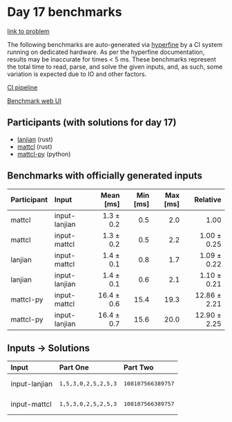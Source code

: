 # Day 17 benchmarks

[link to problem](https://adventofcode.com/2024/day/17)

The following benchmarks are auto-generated via
[hyperfine](https://github.com/sharkdp/hyperfine) by a CI system running on
dedicated hardware. As per the hyperfine documentation, results may be
inaccurate for times < 5 ms. These benchmarks represent the total time to read,
parse, and solve the given inputs, and, as such, some variation is expected due
to IO and other factors.

[CI pipeline](http://ci.papercode.net:8080/teams/main/pipelines/aoc2024)

[Benchmark web UI](https://aoc.ancalagon.black)


## Participants (with solutions for day 17)

- [lanjian](https://github.com/lanjian/aoc-2024) (rust)
- [mattcl](https://github.com/mattcl/aoc2024) (rust)
- [mattcl-py](https://github.com/mattcl/aoc2024-py) (python)


## Benchmarks with officially generated inputs

| Participant | Input | Mean [ms] | Min [ms] | Max [ms] | Relative |
|:---|:---|---:|---:|---:|---:|
| mattcl | input-lanjian | 1.3 ± 0.2 | 0.5 | 2.0 | 1.00 |
| mattcl | input-mattcl | 1.3 ± 0.2 | 0.5 | 2.2 | 1.00 ± 0.25 |
| lanjian | input-mattcl | 1.4 ± 0.1 | 0.8 | 1.7 | 1.09 ± 0.22 |
| lanjian | input-lanjian | 1.4 ± 0.1 | 0.6 | 2.1 | 1.10 ± 0.21 |
| mattcl-py | input-mattcl | 16.4 ± 0.6 | 15.4 | 19.3 | 12.86 ± 2.21 |
| mattcl-py | input-lanjian | 16.4 ± 0.7 | 15.6 | 20.0 | 12.90 ± 2.25 |


## Inputs -> Solutions

| Input | Part One | Part Two |
|:---|:---|:---|
|input-lanjian|<pre>1,5,3,0,2,5,2,5,3</pre>|<pre>108107566389757</pre>|
|input-mattcl|<pre>1,5,3,0,2,5,2,5,3</pre>|<pre>108107566389757</pre>|